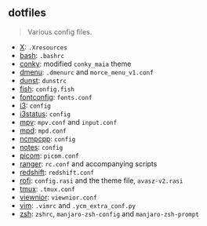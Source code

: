 ## dotfiles
> Various config files.

- [X](X): `.Xresources` 
- [bash](bash): `.bashrc` 
- [conky](conky): modified `conky_maia` theme
- [dmenu](dmenu): `.dmenurc` and `morce_menu_v1.conf`
- [dunst](dunst): `dunstrc`
- [fish](fish): `config.fish`
- [fontconfig](fontconfig): `fonts.conf`
- [i3](i3): `config`
- [i3status](i3status): `config`
- [mpv](mpv): `mpv.conf` and `input.conf`
- [mpd](mpd): `mpd.conf`
- [ncmpcpp](ncmpcpp): `config`
- [notes](notes): `config`
- [picom](picom): `picom.conf`
- [ranger](ranger): `rc.conf` and accompanying scripts
- [redshift](redshift): `redshift.conf`
- [rofi](rofi): `config.rasi` and the theme file, `avasz-v2.rasi`
- [tmux](tmux): `.tmux.conf`
- [viewnior](viewnior): `viewnior.conf`
- [vim](vim): `.vimrc` and `.ycm_extra_conf.py`
- [zsh](zsh): `zshrc`, `manjaro-zsh-config` and `manjaro-zsh-prompt`
